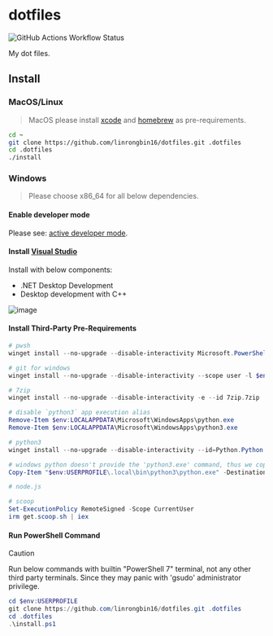 # dotfiles

![GitHub Actions Workflow Status](https://img.shields.io/github/actions/workflow/status/linrongbin16/dotfiles/ci.yml?label=ci)

My dot files.

## Install

### MacOS/Linux

> MacOS please install [xcode](https://developer.apple.com/support/xcode/) and [homebrew](https://brew.sh/) as pre-requirements.

```bash
cd ~
git clone https://github.com/linrongbin16/dotfiles.git .dotfiles
cd .dotfiles
./install
```

### Windows

> Please choose x86_64 for all below dependencies.

#### Enable developer mode

Please see: [active developer mode](https://learn.microsoft.com/en-us/windows/apps/get-started/enable-your-device-for-development#activate-developer-mode).

#### Install [Visual Studio](https://www.visualstudio.com/)

Install with below components:

- .NET Desktop Development
- Desktop development with C++

![image](https://github.com/linrongbin16/lin.nvim/assets/6496887/bca811b5-8b1a-42c0-9283-c38e75f2f06a)

#### Install Third-Party Pre-Requirements

```powershell
# pwsh
winget install --no-upgrade --disable-interactivity Microsoft.PowerShell

# git for windows
winget install --no-upgrade --disable-interactivity --scope user -l $env:USERPROFILE\.local\bin\git --custom "/LOADINF=$env:USERPROFILE\.dotfiles\git_for_windows.ini" --id Git.Git -e --source winget

# 7zip
winget install --no-upgrade --disable-interactivity -e --id 7zip.7zip

# disable `python3` app execution alias
Remove-Item $env:LOCALAPPDATA\Microsoft\WindowsApps\python.exe
Remove-Item $env:LOCALAPPDATA\Microsoft\WindowsApps\python3.exe

# python3
winget install --no-upgrade --disable-interactivity --id=Python.Python.3.13 -e --scope user -l $env:USERPROFILE\.local\bin\python3 --custom "/quiet /passive InstallAllUsers=0 PrependPath=1 InstallLauncherAllUsers=0 Include_launcher=0"

# windows python doesn't provide the 'python3.exe' command, thus we copy it
Copy-Item "$env:USERPROFILE\.local\bin\python3\python.exe" -Destination "$env:USERPROFILE\.local\bin\python3\python3.exe"

# node.js

# scoop
Set-ExecutionPolicy RemoteSigned -Scope CurrentUser
irm get.scoop.sh | iex
```

#### Run PowerShell Command

> [!CAUTION]
> Run below commands with builtin "PowerShell 7" terminal, not any other third party terminals.
> Since they may panic with 'gsudo' administrator privilege.

```powershell
cd $env:USERPROFILE
git clone https://github.com/linrongbin16/dotfiles.git .dotfiles
cd .dotfiles
.\install.ps1
```
